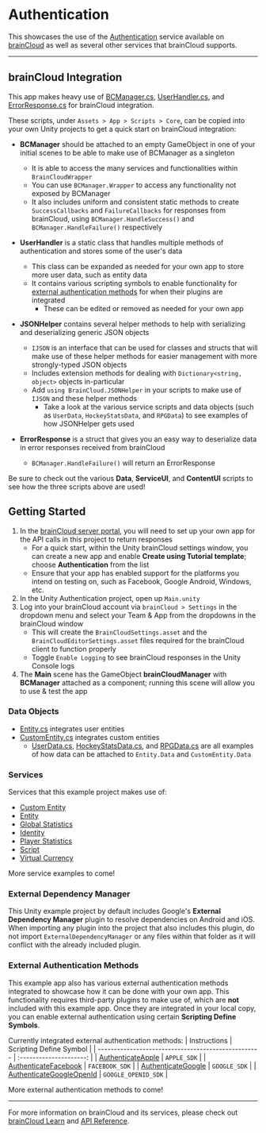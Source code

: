 # Authentication

This showcases the use of the [Authentication](https://docs.braincloudservers.com/api/capi/authentication/) service available on [brainCloud](https://getbraincloud.com/) as well as several other services that brainCloud supports.

---

## brainCloud Integration

This app makes heavy use of [BCManager.cs](./Assets/App/Scripts/Core/BCManager.cs), [UserHandler.cs](./Assets/App/Scripts/Core/UserHandler.cs), and [ErrorResponse.cs](./Assets/App/Scripts/Core/ErrorResponse.cs) for brainCloud integration.

These scripts, under `Assets > App > Scripts > Core`, can be copied into your own Unity projects to get a quick start on brainCloud integration:

- **BCManager** should be attached to an empty GameObject in one of your initial scenes to be able to make use of BCManager as a singleton
    - It is able to access the many services and functionalities within `BrainCloudWrapper`
    - You can use `BCManager.Wrapper` to access any functionality not exposed by BCManager
    - It also includes uniform and consistent static methods to create `SuccessCallbacks` and `FailureCallbacks` for responses from brainCloud, using `BCManager.HandleSuccess()` and `BCManager.HandleFailure()` respectively

- **UserHandler** is a static class that handles multiple methods of authentication and stores some of the user's data
    - This class can be expanded as needed for your own app to store more user data, such as entity data
    - It contains various scripting symbols to enable functionality for [external authentication methods](./README.md#external-authentication-methods) for when their plugins are integrated
        - These can be edited or removed as needed for your own app

- **JSONHelper** contains several helper methods to help with serializing and deserializing generic JSON objects
    - `IJSON` is an interface that can be used for classes and structs that will make use of these helper methods for easier management with more strongly-typed JSON objects
    - Includes extension methods for dealing with `Dictionary<string, object>` objects in-particular
    - Add `using BrainCloud.JSONHelper` in your scripts to make use of `IJSON` and these helper methods
        - Take a look at the various service scripts and data objects (such as `UserData`, `HockeyStatsData`, and `RPGData`) to see examples of how JSONHelper gets used

- **ErrorResponse** is a struct that gives you an easy way to deserialize data in error responses received from brainCloud
    - `BCManager.HandleFailure()` will return an ErrorResponse

Be sure to check out the various **Data**, **ServiceUI**, and **ContentUI** scripts to see how the three scripts above are used!

## Getting Started

1. In the [brainCloud server portal](https://portal.braincloudservers.com/), you will need to set up your own app for the API calls in this project to return responses
    - For a quick start, within the Unity brainCloud settings window, you can create a new app and enable **Create using Tutorial template**; choose **Authentication** from the list
    - Ensure that your app has enabled support for the platforms you intend on testing on, such as Facebook, Google Android, Windows, etc.
2. In the Unity Authentication project, open up `Main.unity`
3. Log into your brainCloud account via `brainCloud > Settings` in the dropdown menu and select your Team & App from the dropdowns in the brainCloud window
    - This will create the `BrainCloudSettings.asset` and the `BrainCloudEditorSettings.asset` files required for the brainCloud client to function properly
    - Toggle `Enable Logging` to see brainCloud responses in the Unity Console logs
4. The **Main** scene has the GameObject **brainCloudManager** with **BCManager** attached as a component; running this scene will allow you to use & test the app

### Data Objects

- [Entity.cs](./Assets/App/Scripts/Data/BrainCloud/Entity.cs) integrates user entities
- [CustomEntity.cs](./Assets/App/Scripts/Data/BrainCloud/CustomEntity.cs) integrates custom entities
    - [UserData.cs](./Assets/App/Scripts/Data/BrainCloud/UserData.cs), [HockeyStatsData.cs](./Assets/App/Scripts/Data/BrainCloud/HockeyStatsData.cs), and [RPGData.cs](./Assets/App/Scripts/Data/BrainCloud/RPGData.cs) are all examples of how data can be attached to `Entity.Data` and `CustomEntity.Data`
    
### Services

Services that this example project makes use of:

- [Custom Entity](https://docs.braincloudservers.com/api/capi/customentity/)
- [Entity](https://docs.braincloudservers.com/api/capi/entity/)
- [Global Statistics](https://docs.braincloudservers.com/api/capi/globalstats/)
- [Identity](https://docs.braincloudservers.com/api/capi/identity/)
- [Player Statistics](https://docs.braincloudservers.com/api/capi/playerstats/)
- [Script](https://docs.braincloudservers.com/api/capi/script/)
- [Virtual Currency](https://docs.braincloudservers.com/api/capi/virtualcurrency/)

More service examples to come!

### External Dependency Manager

This Unity example project by default includes Google's **External Dependency Manager** plugin to resolve dependencies on Android and iOS. When importing any plugin into the project that also includes this plugin, do not import `ExternalDependencyManager` or any files within that folder as it will conflict with the already included plugin.

### External Authentication Methods

This example app also has various external authentication methods integrated to showcase how it can be done with your own app. This functionality requires third-party plugins to make use of, which are **not** included with this example app. Once they are integrated in your local copy, you can enable external authentication using certain **Scripting Define Symbols**.

Currently integrated external authentication methods:
| Instructions                                        | Scripting Define Symbol |
| --------------------------------------------------- | :---------------------: |
| [AuthenticateApple](./_docs/Apple.md)               | `APPLE_SDK`             |
| [AuthenticateFacebook](./_docs/Facebook.md)         | `FACEBOOK_SDK`          |
| [AuthenticateGoogle](./_docs/Google.md)             | `GOOGLE_SDK`            |
| [AuthenticateGoogleOpenId](./_docs/GoogleOpenId.md) | `GOOGLE_OPENID_SDK`     |

More external authentication methods to come!

---

For more information on brainCloud and its services, please check out [brainCloud Learn](https://docs.braincloudservers.com/learn/introduction/) and [API Reference](https://docs.braincloudservers.com/api/introduction).
